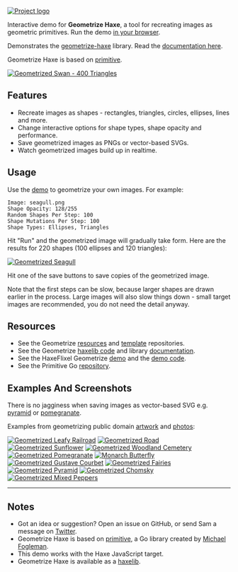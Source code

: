 [![Project logo](https://github.com/Tw1ddle/geometrize-haxe-web/blob/master/screenshots/logo.png?raw=true "Geometrize Haxe Web Demo Project logo")](http://www.samcodes.co.uk/project/geometrize-haxe-web/)

Interactive demo for **Geometrize Haxe**, a tool for recreating images as geometric primitives. Run the demo [in your browser](http://www.samcodes.co.uk/project/geometrize-haxe-web/).

Demonstrates the [geometrize-haxe](https://github.com/Tw1ddle/geometrize-haxe) library. Read the [documentation here](http://tw1ddle.github.io/geometrize-haxe/).

Geometrize Haxe is based on [primitive](https://github.com/fogleman/primitive).

[![Geometrized Swan - 400 Triangles](https://github.com/Tw1ddle/geometrize-haxe-web/blob/master/screenshots/swan.jpg?raw=true "Geometrized Swan - 400 Triangles")](http://www.samcodes.co.uk/project/geometrize-haxe-web/)

## Features
* Recreate images as shapes - rectangles, triangles, circles, ellipses, lines and more.
* Change interactive options for shape types, shape opacity and performance.
* Save geometrized images as PNGs or vector-based SVGs.
* Watch geometrized images build up in realtime.

## Usage

Use the [demo](http://www.samcodes.co.uk/project/geometrize-haxe-web/) to geometrize your own images. For example:

```
Image: seagull.png
Shape Opacity: 128/255
Random Shapes Per Step: 100
Shape Mutations Per Step: 100
Shape Types: Ellipses, Triangles
```

Hit "Run" and the geometrized image will gradually take form. Here are the results for 220 shapes (100 ellipses and 120 triangles):

[![Geometrized Seagull](https://github.com/Tw1ddle/geometrize-haxe-web/blob/master/screenshots/seagull.jpg?raw=true "Geometrized Seagull - 100 Ellipses, 120 Triangles")](http://www.samcodes.co.uk/project/geometrize-haxe-web/)

Hit one of the save buttons to save copies of the geometrized image.

Note that the first steps can be slow, because larger shapes are drawn earlier in the process. Large images will also slow things down - small target images are recommended, you do not need the detail anyway.

## Resources

* See the Geometrize [resources](https://github.com/Tw1ddle/geometrize-resources) and [template](https://github.com/Tw1ddle/geometrize-templates) repositories.
* See the Geometrize [haxelib code](https://github.com/Tw1ddle/geometrize-haxe) and library [documentation](http://tw1ddle.github.io/geometrize-haxe/).
* See the HaxeFlixel Geometrize [demo](http://tw1ddle.github.io/geometrize-haxe-demo/) and the [demo code](https://github.com/Tw1ddle/geometrize-haxe-demo/).
* See the Primitive Go [repository](https://github.com/fogleman/primitive).

## Examples And Screenshots

There is no jagginess when saving images as vector-based SVG e.g. [pyramid](https://gist.github.com/Tw1ddle/31f211f0ae13af49302dc283a74522c3) or [pomegranate](https://gist.github.com/Tw1ddle/817fcef96c81ad5d2ece3a21b2aea124).

Examples from geometrizing public domain [artwork](https://commons.wikimedia.org/wiki/Category:Paintings_by_painter) and [photos](https://www.pexels.com/public-domain-images/):

[![Geometrized Leafy Railroad](https://github.com/Tw1ddle/geometrize-haxe-web/blob/master/screenshots/leafy_railroad.jpg?raw=true "Leafy Railroad")](http://www.samcodes.co.uk/project/geometrize-haxe-web/)
[![Geometrized Road](https://github.com/Tw1ddle/geometrize-haxe-web/blob/master/screenshots/road.jpg?raw=true "Road")](http://www.samcodes.co.uk/project/geometrize-haxe-web/)
[![Geometrized Sunflower](https://github.com/Tw1ddle/geometrize-haxe-web/blob/master/screenshots/sunflower.jpg?raw=true "Sunflower")](http://www.samcodes.co.uk/project/geometrize-haxe-web/)
[![Geometrized Woodland Cemetery](https://github.com/Tw1ddle/geometrize-haxe-web/blob/master/screenshots/woodland_cemetery.jpg?raw=true "Woodland Cemetery")](http://www.samcodes.co.uk/project/geometrize-haxe-web/)
[![Geometrized Pomegranate](https://github.com/Tw1ddle/geometrize-haxe-web/blob/master/screenshots/pomegranate.jpg?raw=true "Pomegranate")](http://www.samcodes.co.uk/project/geometrize-haxe-web/)
[![Monarch Butterfly](https://github.com/Tw1ddle/geometrize-haxe-web/blob/master/screenshots/monarch_butterfly.jpg?raw=true "Monarch Butterfly")](http://www.samcodes.co.uk/project/geometrize-haxe-web/)
[![Geometrized Gustave Courbet](https://github.com/Tw1ddle/geometrize-haxe-web/blob/master/screenshots/gustave_courbet.jpg?raw=true "Gustave Courbet")](http://www.samcodes.co.uk/project/geometrize-haxe-web/)
[![Geometrized Fairies](https://github.com/Tw1ddle/geometrize-haxe-web/blob/master/screenshots/fairies.jpg?raw=true "Fairies")](http://www.samcodes.co.uk/project/geometrize-haxe-web/)
[![Geometrized Pyramid](https://github.com/Tw1ddle/geometrize-haxe-web/blob/master/screenshots/pyramid.jpg?raw=true "Pyramid")](http://www.samcodes.co.uk/project/geometrize-haxe-web/)
[![Geometrized Chomsky](https://github.com/Tw1ddle/geometrize-haxe-web/blob/master/screenshots/chomsky.jpg?raw=true "Noam Chomsky")](http://www.samcodes.co.uk/project/geometrize-haxe-web/)
[![Geometrized Mixed Peppers](https://github.com/Tw1ddle/geometrize-haxe-web/blob/master/screenshots/mixed_peppers.jpg?raw=true "Mixed Peppers")](http://www.samcodes.co.uk/project/geometrize-haxe-web/)

---

## Notes
* Got an idea or suggestion? Open an issue on GitHub, or send Sam a message on [Twitter](https://twitter.com/Sam_Twidale).
* Geometrize Haxe is based on [primitive](https://github.com/fogleman/primitive), a Go library created by [Michael Fogleman](https://github.com/fogleman).
* This demo works with the Haxe JavaScript target.
* Geometrize Haxe is available as a [haxelib](https://lib.haxe.org/p/geometrize-haxe).
